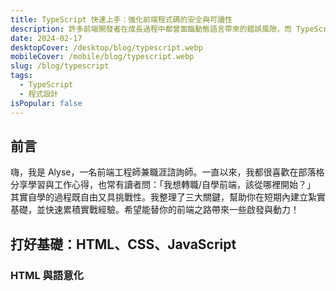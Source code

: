 ```yaml
---
title: TypeScript 快速上手：強化前端程式碼的安全與可讀性
description: 許多前端開發者在成長過程中都曾面臨動態語言帶來的錯誤風險，而 TypeScript 的出現正是為了改善這種情況。它能在開發階段即發現型別錯誤，並帶來更友善的程式碼提示。本篇文章將介紹如何在前端專案中導入 TypeScript，並透過真實案例展示它為開發流程帶來的優勢。
date: 2024-02-17
desktopCover: /desktop/blog/typescript.webp
mobileCover: /mobile/blog/typescript.webp
slug: /blog/typescript
tags:
  - TypeScript
  - 程式設計
isPopular: false
---
```


## 前言

嗨，我是 Alyse，一名前端工程師兼職涯諮詢師。一直以來，我都很喜歡在部落格分享學習與工作心得，也常有讀者問：「我想轉職/自學前端，該從哪裡開始？」
其實自學的過程既自由又具挑戰性。我整理了三大關鍵，幫助你在短期內建立紮實基礎，並快速累積實戰經驗。希望能替你的前端之路帶來一些啟發與動力！

## 打好基礎：HTML、CSS、JavaScript

### HTML 與語意化

